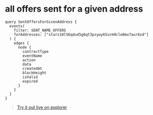 # all offers sent for a given address

```
query SentOffersForGivenAddress {
  events(
    filter: SENT_NAME_OFFERS
    forAddresses: ["stars10l56qdud5g6qt3pzywy65urm9cle0mx7aur6zd"]
  ) {
    edges {
      node {
        contractType
        eventName
        action
        data
        createdAt
        blockHeight
        isValid
        expired
      }
    }
  }
}
```

> [Try it out live on explorer](https://studio.apollographql.com/sandbox/explorer?endpoint=https%3A%2F%2Fconstellations-api.mainnet.stargaze-apis.com%2Fgraphql&explorerURLState=N4IgJg9gxgrgtgUwHYBcQC4QEcYIE4CeABAMrIoDyAZlfgM4BiEeA4gJYBuyAgmGHgjp0iwADpIiRBF1R0AFOMmSqbADYp86UgFEAcgBUA%2Bru4BZbYYoMG2gEolFSqs179BdQVoDaokHRQAhnh0AIwADKoArABsWGAwYJEA5rEoAMwADgBeBADuBNGRMHhwAJxQqghhcAAeAOwBxdFZYL4Auo4AlCKOkghgSYI9EkqSSBBgCMOjo1AQqHgBUCj6BBkIvTPS5LoBiJujSyhs8wdKYAGBZ5JQApf93CjXRABGqtAA1gASCGxJABZPEYzIhsOgANQCqjYrWBWxqGTYAlhIIAvpt0SNMaiQAAaEAcIJsAJvQQYEB4vy3NgZNCYECooA)

